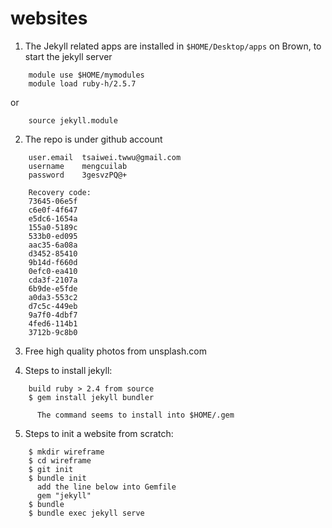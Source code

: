 # websites




1. The Jekyll related apps are installed in `$HOME/Desktop/apps` on Brown, to start the jekyll server 

```
    module use $HOME/mymodules
    module load ruby-h/2.5.7
```
or 

```
    source jekyll.module
```

2. The repo is under github account

```
    user.email  tsaiwei.twwu@gmail.com
    username    mengcuilab
    password    3gesvzPQ@+
```

```
    Recovery code:
    73645-06e5f 
    c6e0f-4f647 
    e5dc6-1654a 
    155a0-5189c 
    533b0-ed095 
    aac35-6a08a 
    d3452-85410 
    9b14d-f660d 
    0efc0-ea410 
    cda3f-2107a 
    6b9de-e5fde 
    a0da3-553c2 
    d7c5c-449eb 
    9a7f0-4dbf7 
    4fed6-114b1 
    3712b-9c8b0
```

3. Free high quality photos from unsplash.com


4. Steps to install jekyll:

```
    build ruby > 2.4 from source
    $ gem install jekyll bundler
    
      The command seems to install into $HOME/.gem

```

5. Steps to init a website from scratch:

```
    $ mkdir wireframe
    $ cd wireframe
    $ git init 
    $ bundle init
      add the line below into Gemfile
      gem "jekyll" 
    $ bundle
    $ bundle exec jekyll serve
    
```

   
